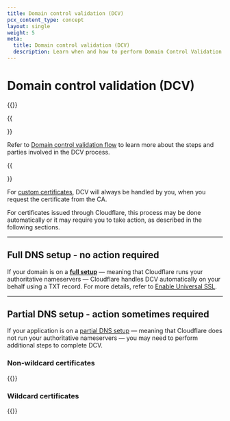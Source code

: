 ```yaml
---
title: Domain control validation (DCV)
pcx_content_type: concept
layout: single
weight: 5
meta:
  title: Domain control validation (DCV)
  description: Learn when and how to perform Domain Control Validation when using Cloudflare SSL/TLS.
---
```


# Domain control validation (DCV)

{{<render file="_dcv-definition.md">}}
<br/>

{{<Aside type="note">}}

Refer to [Domain control validation flow](/ssl/edge-certificates/changing-dcv-method/dcv-flow/) to learn more about the steps and parties involved in the DCV process.

{{</Aside>}}

For [custom certificates](/ssl/edge-certificates/custom-certificates/), DCV will always be handled by you, when you request the certificate from the CA.

For certificates issued through Cloudflare, this process may be done automatically or it may require you to take action, as described in the following sections.

---

## Full DNS setup - no action required

If your domain is on a [**full setup**](/dns/zone-setups/full-setup/) — meaning that Cloudflare runs your authoritative nameservers — Cloudflare handles DCV automatically on your behalf using a TXT record. For more details, refer to [Enable Universal SSL](/ssl/edge-certificates/universal-ssl/enable-universal-ssl/#full-dns-setup).

---

## Partial DNS setup - action sometimes required

If your application is on a [partial DNS setup](/dns/zone-setups/partial-setup/) — meaning that Cloudflare does not run your authoritative nameservers — you may need to perform additional steps to complete DCV.

### Non-wildcard certificates

{{<render file="_partial-zone-acm-dcv-nonwildcard.md">}}

### Wildcard certificates

{{<render file="_partial-zone-acm-dcv-wildcard.md">}}